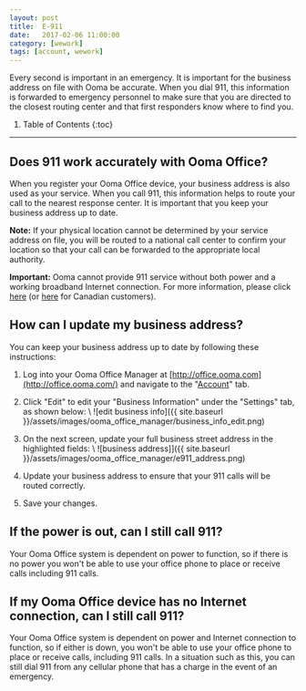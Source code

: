```yaml
---
layout: post
title:  E-911
date:   2017-02-06 11:00:00
category: [wework]
tags: [account, wework]
---
```


Every second is important in an emergency. It is important for the business address on file with Ooma be accurate. When you dial 911, this information is forwarded to emergency personnel to make sure that you are directed to the closest routing center and that first responders know where to find you.

1. Table of Contents
{:toc}
* * *

## Does 911 work accurately with Ooma Office?

When you register your Ooma Office device, your business address is also used as your service. When you call 911, this information helps to route your call to the nearest response center. It is important that you keep your business address up to date.

**Note:** If your physical location cannot be determined by your service address on file, you will be routed to a national call center to confirm your location so that your call can be forwarded to the appropriate local authority.

**Important:** Ooma cannot provide 911 service without both power and a working broadband Internet connection. For more information, please click [here](http://ooma.com/911) (or [here](http://ca.ooma.com/911) for Canadian customers).

## How can I update my business address?

You can keep your business address up to date by following these instructions:

1. Log into your Ooma Office Manager at [http://office.ooma.com](http://office.ooma.com/) and navigate to the "[Account](http://office.ooma.com/settings)" tab.
2. Click "Edit" to edit your "Business Information" under the "Settings" tab, as shown below: \\
   ![edit business info]({{ site.baseurl }}/assets/images/ooma_office_manager/business_info_edit.png)

3. On the next screen, update your full business street address in the highlighted fields: \\
   ![business address]]({{ site.baseurl }}/assets/images/ooma_office_manager/e911_address.png)

4. Update your business address to ensure that your 911 calls will be routed correctly.
5. Save your changes.

## If the power is out, can I still call 911?

Your Ooma Office system is dependent on power to function, so if there is no power you won't be able to use your office phone to place or receive calls including 911 calls.

## If my Ooma Office device has no Internet connection, can I still call 911?

Your Ooma Office system is dependent on power and Internet connection to function, so if either is down, you won't be able to use your office phone to place or receive calls, including 911 calls. In a situation such as this, you can still dial 911 from any cellular phone that has a charge in the event of an emergency.